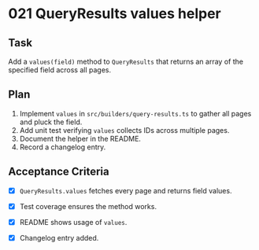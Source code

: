 # 021 QueryResults values helper

## Task
Add a `values(field)` method to `QueryResults` that returns an array of the specified field across all pages.

## Plan
1. Implement `values` in `src/builders/query-results.ts` to gather all pages and pluck the field.
2. Add unit test verifying `values` collects IDs across multiple pages.
3. Document the helper in the README.
4. Record a changelog entry.

## Acceptance Criteria
- [x] `QueryResults.values` fetches every page and returns field values.
- [x] Test coverage ensures the method works.
- [x] README shows usage of `values`.
- [x] Changelog entry added.

